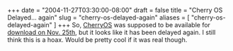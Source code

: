 +++
date = "2004-11-27T03:30:00-08:00"
draft = false
title = "Cherry OS Delayed... again"
slug = "cherry-os-delayed-again"
aliases = [
	"cherry-os-delayed-again"
]
+++
So, <a target="_blank" href="http://www.cherryos.com">CherryOS</a> was supposed to be available for <a target="_blank" href="http://www.wired.com/news/mac/0,2125,65437,00.html">download on Nov. 25th</a>, but it looks like it has been delayed again. I still think this is a hoax. Would be pretty cool if it was real though.<br />